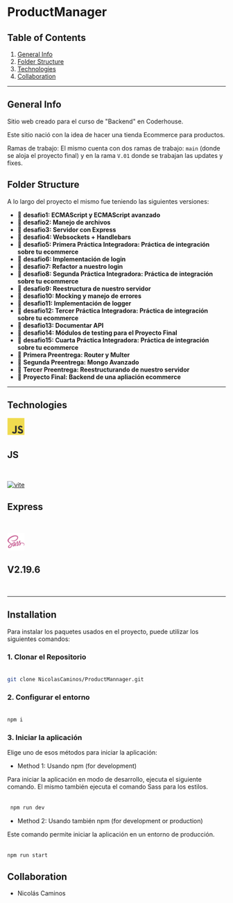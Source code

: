 # ProductManager

## Table of Contents

1. [General Info](#general-info)
2. [Folder Structure](#folder-structure)
3. [Technologies](#technologies)
4. [Collaboration](#collaboration)

---

## General Info

Sitio web creado para el curso de "Backend" en Coderhouse.

Este sitio nació con la idea de hacer una tienda Ecommerce para productos.

Ramas de trabajo: El mismo cuenta con dos ramas de trabajo: `main` (donde se aloja el proyecto final) y en la rama `V.01` donde se trabajan las updates y fixes.

## Folder Structure

A lo largo del proyecto el mismo fue teniendo las siguientes versiones: 

- 📁 **desafio1: ECMAScript y ECMAScript avanzado**
- 📁 **desafio2: Manejo de archivos**
- 📁 **desafio3: Servidor con Express**
- 📁 **desafio4: Websockets + Handlebars**
- 📁 **desafio5: Primera Práctica Integradora: Práctica de integración sobre tu ecommerce**
- 📁 **desafio6: Implementación de login**
- 📁 **desafio7: Refactor a nuestro login**
- 📁 **desafio8: Segunda Práctica Integradora: Práctica de integración sobre tu ecommerce**
- 📁 **desafio9: Reestructura de nuestro servidor**
- 📁 **desafio10: Mocking y manejo de errores**
- 📁 **desafio11: Implementación de logger**
- 📁 **desafio12: Tercer Práctica Integradora: Práctica de integración sobre tu ecommerce**
- 📁 **desafio13: Documentar API**
- 📁 **desafio14: Módulos de testing para el Proyecto Final**
- 📁 **desafio15: Cuarta Práctica Integradora: Práctica de integración sobre tu ecommerce**
- 📁 **Primera Preentrega: Router y Multer**
- 📁 **Segunda Preentrega: Mongo Avanzado**
- 📁 **Tercer Preentrega: Reestructurando de nuestro servidor**
- 📁 **Proyecto Final: Backend de una apliación ecommerce**


---

## Technologies

<a href="https://developer.mozilla.org/en-US/docs/Web/JavaScript" target="_blank" rel="noreferrer"> <img src="https://raw.githubusercontent.com/devicons/devicon/master/icons/javascript/javascript-original.svg" alt="javascript" width="40" height="40"/> </a> <h2>JS </h2>

</br>

<a href="https://expressjs.com/es/" target="_blank" rel="noreferrer"> <img src="https://geekflare.com/wp-content/uploads/2023/01/expressjs.png" alt="vite" width="190" height="40"/> </a> <h2>Express</h2>
</br>

<a href="https://sass-lang.com" target="_blank" rel="noreferrer"> <img src="https://raw.githubusercontent.com/devicons/devicon/master/icons/sass/sass-original.svg" alt="sass" width="40" height="40"/> </a> <h2>V2.19.6</h2></p>
</br>

---


## Installation

Para instalar los paquetes usados en el proyecto, puede utilizar los siguientes comandos:

### 1. Clonar el Repositorio

```bash

git clone NicolasCaminos/ProductMannager.git

```

### 2. Configurar el entorno

```bash

npm i

```

### 3. Iniciar la aplicación

Elige uno de esos métodos para iniciar la aplicación:

- Method 1: Usando npm (for development)

Para iniciar la aplicación en modo de desarrollo, ejecuta el siguiente comando. El mismo también ejecuta el comando Sass para los estilos.

```bash

 npm run dev

```


- Method 2: Usando también npm (for development or production)

Este comando permite iniciar la aplicación en un entorno de producción.

```bash

npm run start
```


## Collaboration

- Nicolás Caminos
